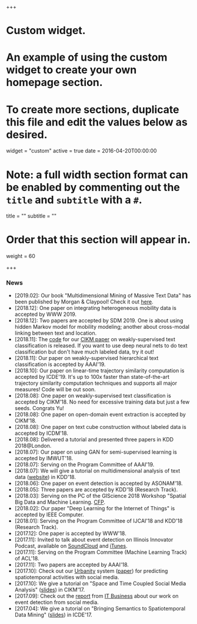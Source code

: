 +++
# Custom widget.
# An example of using the custom widget to create your own homepage section.
# To create more sections, duplicate this file and edit the values below as desired.
widget = "custom"
active = true
date = 2016-04-20T00:00:00

# Note: a full width section format can be enabled by commenting out the `title` and `subtitle` with a `#`.
title = ""
subtitle = ""

# Order that this section will appear in.
weight = 60

+++

### News

* [2019.02]: Our book "Multidimensional Mining of Massive Text Data" has been published by Morgan & Claypool! Check it out [here](https://www.morganclaypool.com/doi/10.2200/S00903ED1V01Y201902DMK017).
* [2018.12]: One paper on integrating heterogeneous mobility data is accepted by WWW 2019.
* [2018.12]: Two papers are accepted by SDM 2019. One is about using hidden Markov model for mobility modeling; another about cross-modal linking between text and location.
* [2018.11]: The [code](https://github.com/yumeng5/WeSTClass) for our [CIKM paper](/papers/cikm18a.pdf) on weakly-supervised text classification is released. If you want to use deep neural nets to do text classification but don't have much labeled data, try it out!
* [2018.11]: Our paper on weakly-supervised hierarchical text classification is accepted by AAAI'19.
* [2018.10]: Our paper on linear-time trajectory similarity computation is accepted by ICDE'19. It's up to 100x faster than state-of-the-art trajectory similarity computation techniques and supports all major measures! Code will be out soon.
* [2018.08]: One paper on weakly-supervised text classification is accepted by CIKM'18. No need for excessive training data but just a few seeds. Congrats Yu!
* [2018.08]: One paper on open-domain event extraction is accepted by CIKM'18.
* [2018.08]: One paper on text cube construction without labeled data is accepted by ICDM'18.
* [2018.08]: Delivered a tutorial and presented three papers in KDD 2018@London.
* [2018.07]: Our paper on using GAN for semi-supervised learning is accepted by IMWUT'18.
* [2018.07]: Serving on the Program Committee of AAAI'19.
* [2018.07]: We will give a tutorial on multidimensional analysis of text data ([website](https://shangjingbo1226.github.io/2018-04-21-kdd-tutorial/)) in KDD'18.
* [2018.06]: One paper on event detection is accepted by ASONAM'18.
* [2018.05]: Three papers are accepted by KDD'18 (Research Track).
* [2018.03]: Serving on the PC of the GIScience 2018 Workshop "Spatial Big Data and Machine Learning. [CFP](http://spatialbigdata.ethz.ch/).
* [2018.02]: Our paper "Deep Learning for the Internet of Things" is accepted by IEEE Computer.
* [2018.01]: Serving on the Program Committee of IJCAI'18 and KDD'18 (Research Track).
* [2017.12]: One paper is accepted by WWW'18.
* [2017.11]: Invited to talk about event detection on Illinois Innovator Podcast, available on [SoundCloud](https://engineering.illinois.edu/news/article/23905) and [iTunes](https://itunes.apple.com/us/podcast/engineering-at-illinois/id1237376461?mt=2).
* [2017.11]: Serving on the Program Committee (Machine Learning Track) of ACL'18.
* [2017.11]: Two papers are accepted by AAAI'18.
* [2017.10]: Check out our [Urbanity](http://urbanity-frontend.herokuapp.com/) system ([paper](/papers/cikm17c.pdf)) for predicting spatiotemporal activities with social media.
* [2017.10]: We give a tutorial on "Space and Time Coupled Social Media Analysis" ([slides](/slides/slides-cikm17.pdf)) in CIKM'17. 
* [2017.09]: Check out the [report](http://www.itbusiness.ca/news/tweet-analysis-could-pinpoint-where-to-send-emergency-help-in-disasters-like-harvey/94590) from [IT Business](http://www.itbusiness.ca/about-us) about our work on event detection from social media.
* [2017.04]: We give a tutorial on "Bringing Semantics to Spatiotemporal Data Mining" ([slides](/slides/slides-icde17.pdf)) in ICDE'17.
